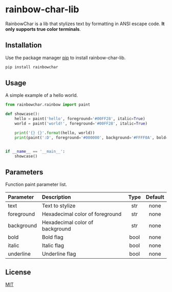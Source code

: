 # rainbow-char-lib
RainbowChar is a lib that stylizes text by formatting in ANSI escape code. **It only supports true color terminals**. 

## Installation
Use the package manager [pip](https://pip.pypa.io/en/stable/) to install rainbow-char-lib.

```bash
pip install rainbowchar
```

## Usage
A simple example of a hello world.

``` python
from rainbowchar.rainbow import paint

def showcase():
    hello = paint('hello', foreground='#00FF28', italic=True)
    world = paint('world!', foreground='#00FF28', italic=True)

    print('{} {}'.format(hello, world))
    print(paint(':D', foreground='#000000', background='#FFFF0A', bold=True))


if __name__ == '__main__':
    showcase()

```


## Parameters
Function paint parameter list.

| Parameter  | Description                     | Type | Default |
|:-----------|:--------------------------------|:----:|:-------:|
| text       | Text to stylize                 | str  |   none  |
| foreground | Hexadecimal color of foreground | str  |   none  |
| background | Hexadecimal color of background | str  |   none  |
| bold       | Bold flag                       | bool |   none  |
| italic     | Italic flag                     | bool |   none  |
| underline  | Underline flag                  | bool |   none  |


## License
[MIT](https://choosealicense.com/licenses/mit/)
